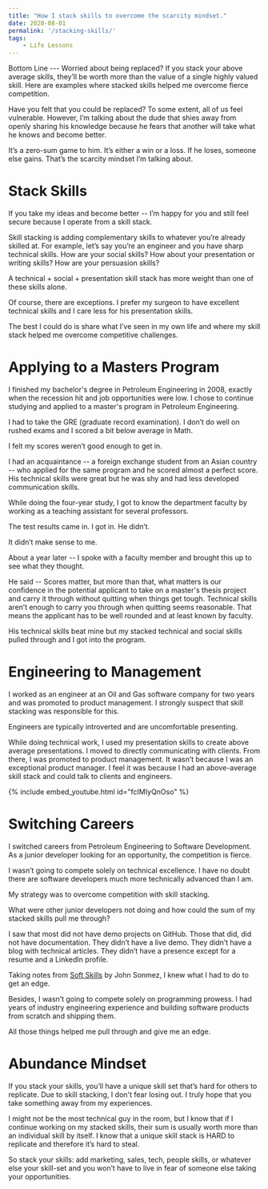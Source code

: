 ```yaml
---
title: "How I stack skills to overcome the scarcity mindset."
date: 2020-08-01
permalink: '/stacking-skills/'
tags:
    - Life Lessons
---
```


Bottom Line --- Worried about being replaced? If you stack your above average skills, they’ll be worth more than the value of a single highly valued skill. Here are examples where stacked skills helped me overcome fierce competition.

Have you felt that you could be replaced? To some extent, all of us feel vulnerable. However, I’m talking about the dude that shies away from openly sharing his knowledge because he fears that another will take what he knows and become better.

It’s a zero-sum game to him. It’s either a win or a loss. If he loses, someone else gains. That’s the scarcity mindset I’m talking about.

# Stack Skills

If you take my ideas and become better -- I’m happy for you and still feel secure because I operate from a skill stack.

Skill stacking is adding complementary skills to whatever you’re already skilled at. For example, let’s say you’re an engineer and you have sharp technical skills. How are your social skills? How about your presentation or writing skills? How are your persuasion skills?

A technical + social + presentation skill stack has more weight than one of these skills alone.

Of course, there are exceptions. I prefer my surgeon to have excellent technical skills and I care less for his presentation skills.

The best I could do is share what I’ve seen in my own life and where my skill stack helped me overcome competitive challenges.

# Applying to a Masters Program

I finished my bachelor's degree in Petroleum Engineering in 2008, exactly when the recession hit and job opportunities were low. I chose to continue studying and applied to a master's program in Petroleum Engineering.

I had to take the GRE (graduate record examination). I don’t do well on rushed exams and I scored a bit below average in Math.

I felt my scores weren’t good enough to get in.

I had an acquaintance -- a foreign exchange student from an Asian country -- who applied for the same program and he scored almost a perfect score. His technical skills were great but he was shy and had less developed communication skills.

While doing the four-year study, I got to know the department faculty by working as a teaching assistant for several professors.

The test results came in. I got in. He didn’t.

It didn’t make sense to me.

About a year later -- I spoke with a faculty member and brought this up to see what they thought.

He said -- Scores matter, but more than that, what matters is our confidence in the potential applicant to take on a master's thesis project and carry it through without quitting when things get tough. Technical skills aren’t enough to carry you through when quitting seems reasonable. That means the applicant has to be well rounded and at least known by faculty.

His technical skills beat mine but my stacked technical and social skills pulled through and I got into the program.

# Engineering to Management

I worked as an engineer at an Oil and Gas software company for two years and was promoted to product management. I strongly suspect that skill stacking was responsible for this.

Engineers are typically introverted and are uncomfortable presenting.

While doing technical work, I used my presentation skills to create above average presentations. I moved to directly communicating with clients. From there, I was promoted to product management. It wasn’t because I was an exceptional product manager. I feel it was because I had an above-average skill stack and could talk to clients and engineers.

{% include embed_youtube.html id="fcIMIyQnOso" %}

# Switching Careers

I switched careers from Petroleum Engineering to Software Development. As a junior developer looking for an opportunity, the competition is fierce.

I wasn’t going to compete solely on technical excellence. I have no doubt there are software developers much more technically advanced than I am.

My strategy was to overcome competition with skill stacking.

What were other junior developers not doing and how could the sum of my stacked skills pull me through?

I saw that most did not have demo projects on GitHub. Those that did, did not have documentation. They didn’t have a live demo. They didn’t have a blog with technical articles. They didn’t have a presence except for a resume and a LinkedIn profile.

Taking notes from [Soft Skills](https://www.amazon.com/Soft-Skills-software-developers-manual/dp/1617292397) by John Sonmez, I knew what I had to do to get an edge.

Besides, I wasn’t going to compete solely on programming prowess. I had years of industry engineering experience and building software products from scratch and shipping them.

All those things helped me pull through and give me an edge.

# Abundance Mindset

If you stack your skills, you’ll have a unique skill set that’s hard for others to replicate. Due to skill stacking, I don't fear losing out. I truly hope that you take something away from my experiences.

I might not be the most technical guy in the room, but I know that if I continue working on my stacked skills, their sum is usually worth more than an individual skill by itself. I know that a unique skill stack is HARD to replicate and therefore it’s hard to steal.

So stack your skills: add marketing, sales, tech, people skills, or whatever else your skill-set and you won’t have to live in fear of someone else taking your opportunities.